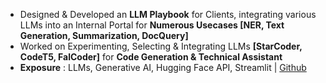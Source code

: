  - Designed & Developed an **LLM Playbook** for Clients, integrating various LLMs into an Internal Portal for **Numerous Usecases [NER, Text Generation, Summarization, DocQuery]**
 - Worked on Experimenting, Selecting & Integrating LLMs **[StarCoder, CodeT5, FalCoder]** for **Code Generation & Technical Assistant**
 - **Exposure** : LLMs, Generative AI, Hugging Face API, Streamlit | [Github](https://github.com/rohansaha13/LLM-Playbook)
